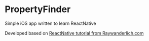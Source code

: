 # PropertyFinder

Simple iOS app written to learn ReactNative

Developed based on [ReactNative tutorial from Raywanderlich.com](http://www.raywenderlich.com/99473/introducing-react-native-building-apps-javascript)
